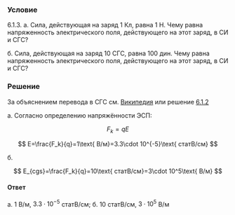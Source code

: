 ###  Условие

$6.1.3.$ а. Сила, действующая на заряд 1 Кл, равна 1 Н. Чему равна напряженность электрического поля, действующего на этот заряд, в СИ и СГС?

б. Сила, действующая на заряд 10 СГС, равна 100 дин. Чему равна напряженность электрического поля, действующего на этот заряд, в СИ и СГС?

### Решение

За объяснением перевода в СГС см. [Википедия](https://ru.wikipedia.org/wiki/%D0%A1%D0%93%D0%A1#%D0%AD%D0%BB%D0%B5%D0%BA%D1%82%D1%80%D0%BE%D0%BC%D0%B0%D0%B3%D0%BD%D0%B8%D1%82%D0%BD%D1%8B%D0%B5_%D0%B2%D0%B5%D0%BB%D0%B8%D1%87%D0%B8%D0%BD%D1%8B_%D0%B2_%D1%80%D0%B0%D0%B7%D0%BB%D0%B8%D1%87%D0%BD%D1%8B%D1%85_%D1%81%D0%B8%D1%81%D1%82%D0%B5%D0%BC%D0%B0%D1%85_%D0%A1%D0%93%D0%A1) или решение [6.1.2](../6.1.2)

а. Согласно определению напряжённости ЭСП:

$$
F_k=qE
$$

$$
E=\frac{F_k}{q}=1\text{ В/м}=3.3\cdot 10^{-5}\text{ статВ/см}
$$

б.

$$
E_{cgs}=\frac{F_k}{q}=10\text{ статВ/см}=3\cdot 10^5\text{ В/м}
$$

#### Ответ

а. 1 В/м, $3.3\cdot 10^{-5}$ статВ/см; б. 10 статВ/см, $3\cdot 10^5$ В/м